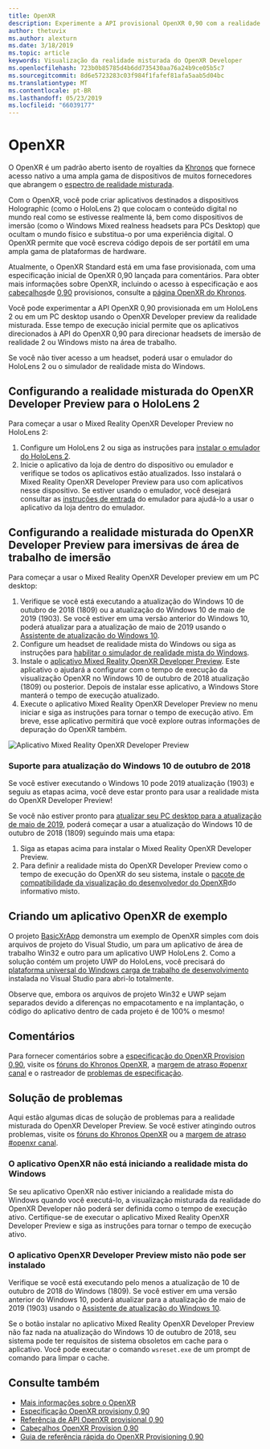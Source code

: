 ```yaml
---
title: OpenXR
description: Experimente a API provisional OpenXR 0,90 com a realidade misturada OpenXR Developer Preview.
author: thetuvix
ms.author: alexturn
ms.date: 3/18/2019
ms.topic: article
keywords: Visualização da realidade misturada do OpenXR Developer
ms.openlocfilehash: 723b0b85785d4b6dd735430aa76a24b9ce05b5c7
ms.sourcegitcommit: 8d6e5723283c03f984f1fafef81afa5aab5d04bc
ms.translationtype: MT
ms.contentlocale: pt-BR
ms.lasthandoff: 05/23/2019
ms.locfileid: "66039177"
---
```

# <a name="openxr"></a>OpenXR

O OpenXR é um padrão aberto isento de royalties da [Khronos](https://www.khronos.org/) que fornece acesso nativo a uma ampla gama de dispositivos de muitos fornecedores que abrangem o [espectro de realidade misturada](mixed-reality.md).

Com o OpenXR, você pode criar aplicativos destinados a dispositivos Holographic (como o HoloLens 2) que colocam o conteúdo digital no mundo real como se estivesse realmente lá, bem como dispositivos de imersão (como o Windows Mixed realness headsets para PCs Desktop) que ocultam o mundo físico e substitua-o por uma experiência digital.  O OpenXR permite que você escreva código depois de ser portátil em uma ampla gama de plataformas de hardware.

Atualmente, o OpenXR Standard está em uma fase provisionada, com uma especificação inicial de OpenXR 0,90 lançada para comentários.  Para obter mais informações sobre OpenXR, incluindo o acesso à especificação e aos [cabeçalhos](https://github.com/KhronosGroup/OpenXR-Docs/tree/master/include/openxr)de [0,90](https://www.khronos.org/registry/OpenXR/specs/0.90/html/xrspec.html) provisionos, consulte a [página OpenXR do Khronos](https://www.khronos.org/openxr/). 

Você pode experimentar a API OpenXR 0,90 provisionada em um HoloLens 2 ou em um PC desktop usando o OpenXR Developer preview da realidade misturada.  Esse tempo de execução inicial permite que os aplicativos direcionados à API do OpenXR 0,90 para direcionar headsets de imersão de realidade 2 ou Windows misto na área de trabalho.

Se você não tiver acesso a um headset, poderá usar o emulador do HoloLens 2 ou o simulador de realidade mista do Windows.

## <a name="setting-up-the-mixed-reality-openxr-developer-preview-for-hololens-2"></a>Configurando a realidade misturada do OpenXR Developer Preview para o HoloLens 2

Para começar a usar o Mixed Reality OpenXR Developer Preview no HoloLens 2:

1. Configure um HoloLens 2 ou siga as instruções para [instalar o emulador do HoloLens 2](using-the-hololens-emulator.md).
1. Inicie o aplicativo da loja de dentro do dispositivo ou emulador e verifique se todos os aplicativos estão atualizados.  Isso instalará o Mixed Reality OpenXR Developer Preview para uso com aplicativos nesse dispositivo.  Se estiver usando o emulador, você desejará consultar as [instruções de entrada](using-the-hololens-emulator.md#basic-emulator-input) do emulador para ajudá-lo a usar o aplicativo da loja dentro do emulador.

## <a name="setting-up-the-mixed-reality-openxr-developer-preview-for-immersive-desktop-headsets"></a>Configurando a realidade misturada do OpenXR Developer Preview para imersivas de área de trabalho de imersão

Para começar a usar o Mixed Reality OpenXR Developer preview em um PC desktop:

1. Verifique se você está executando a atualização do Windows 10 de outubro de 2018 (1809) ou a atualização do Windows 10 de maio de 2019 (1903).  Se você estiver em uma versão anterior do Windows 10, poderá atualizar para a atualização de maio de 2019 usando o [Assistente de atualização do Windows 10](https://www.microsoft.com/en-us/software-download/windows10).
1. Configure um headset de realidade mista do Windows ou siga as instruções para [habilitar o simulador de realidade mista do Windows](using-the-windows-mixed-reality-simulator.md).
1. Instale o [aplicativo Mixed Reality OpenXR Developer Preview](https://www.microsoft.com/store/productId/9n5cvvl23qbt).  Este aplicativo o ajudará a configurar com o tempo de execução da visualização OpenXR no Windows 10 de outubro de 2018 atualização (1809) ou posterior.  Depois de instalar esse aplicativo, a Windows Store manterá o tempo de execução atualizado.
1. Execute o aplicativo Mixed Reality OpenXR Developer Preview no menu iniciar e siga as instruções para tornar o tempo de execução ativo.  Em breve, esse aplicativo permitirá que você explore outras informações de depuração do OpenXR também.

![Aplicativo Mixed Reality OpenXR Developer Preview](images/mixed-reality-openxr-developer-preview.png)

### <a name="support-for-windows-10-october-2018-update"></a>Suporte para atualização do Windows 10 de outubro de 2018

Se você estiver executando o Windows 10 pode 2019 atualização (1903) e seguiu as etapas acima, você deve estar pronto para usar a realidade mista do OpenXR Developer Preview!

Se você não estiver pronto para [atualizar seu PC desktop para a atualização de maio de 2019](https://www.microsoft.com/en-us/software-download/windows10), poderá começar a usar a atualização do Windows 10 de outubro de 2018 (1809) seguindo mais uma etapa:

1. Siga as etapas acima para instalar o Mixed Reality OpenXR Developer Preview.
1. Para definir a realidade mista do OpenXR Developer Preview como o tempo de execução do OpenXR do seu sistema, instale o [pacote de compatibilidade da visualização do desenvolvedor do OpenXR](https://aka.ms/openxr-compat)do informativo misto.

## <a name="building-a-sample-openxr-app"></a>Criando um aplicativo OpenXR de exemplo

O projeto [BasicXrApp](https://github.com/Microsoft/OpenXR-SDK-VisualStudio/tree/master/samples/BasicXrApp) demonstra um exemplo de OpenXR simples com dois arquivos de projeto do Visual Studio, um para um aplicativo de área de trabalho Win32 e outro para um aplicativo UWP HoloLens 2.  Como a solução contém um projeto UWP do HoloLens, você precisará do [plataforma universal do Windows carga de trabalho de desenvolvimento](install-the-tools.md#installation-checklist) instalada no Visual Studio para abri-lo totalmente.

Observe que, embora os arquivos de projeto Win32 e UWP sejam separados devido a diferenças no empacotamento e na implantação, o código do aplicativo dentro de cada projeto é de 100% o mesmo!

## <a name="feedback"></a>Comentários

Para fornecer comentários sobre a [especificação do OpenXR Provision 0,90](https://www.khronos.org/registry/OpenXR/specs/0.90/html/xrspec.html), visite os [fóruns do Khronos OpenXR](https://community.khronos.org/c/openxr), a [margem de atraso #openxr canal](https://khr.io/slack) e o rastreador de [problemas de especificação](https://github.com/KhronosGroup/OpenXR-Docs/issues).

## <a name="troubleshooting"></a>Solução de problemas

Aqui estão algumas dicas de solução de problemas para a realidade misturada do OpenXR Developer Preview.  Se você estiver atingindo outros problemas, visite os [fóruns do Khronos OpenXR](https://community.khronos.org/c/openxr) ou a [margem de atraso #openxr canal](https://khr.io/slack).

### <a name="openxr-app-not-starting-windows-mixed-reality"></a>O aplicativo OpenXR não está iniciando a realidade mista do Windows

Se seu aplicativo OpenXR não estiver iniciando a realidade mista do Windows quando você executá-lo, a visualização misturada da realidade do OpenXR Developer não poderá ser definida como o tempo de execução ativo.  Certifique-se de executar o aplicativo Mixed Reality OpenXR Developer Preview e siga as instruções para tornar o tempo de execução ativo.

### <a name="mixed-reality-openxr-developer-preview-app-cannot-be-installed"></a>O aplicativo OpenXR Developer Preview misto não pode ser instalado 

Verifique se você está executando pelo menos a atualização de 10 de outubro de 2018 do Windows (1809).  Se você estiver em uma versão anterior do Windows 10, poderá atualizar para a atualização de maio de 2019 (1903) usando o [Assistente de atualização do Windows 10](https://www.microsoft.com/en-us/software-download/windows10).

Se o botão instalar no aplicativo Mixed Reality OpenXR Developer Preview não faz nada na atualização do Windows 10 de outubro de 2018, seu sistema pode ter requisitos de sistema obsoletos em cache para o aplicativo.  Você pode executar o comando `wsreset.exe` de um prompt de comando para limpar o cache.

## <a name="see-also"></a>Consulte também

* [Mais informações sobre o OpenXR](https://www.khronos.org/openxr/)
* [Especificação OpenXR provisiony 0,90](https://www.khronos.org/registry/OpenXR/specs/0.90/html/xrspec.html)
* [Referência de API OpenXR provisional 0,90](https://www.khronos.org/registry/OpenXR/specs/0.90/man/html/)
* [Cabeçalhos OpenXR Provision 0,90](https://github.com/KhronosGroup/OpenXR-Docs/tree/master/include/openxr)
* [Guia de referência rápida do OpenXR Provisioning 0,90](https://www.khronos.org/registry/OpenXR/specs/0.90/refguide/OpenXR-0.90-web.pdf)
